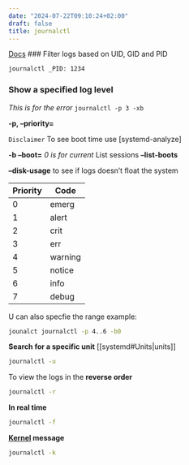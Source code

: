 ```yaml
---
date: "2024-07-22T09:10:24+02:00"
draft: false
title: journalctl
---
```


[Docs](https://linuxhandbook.com/journalctl-command/) ### Filter logs
based on UID, GID and PID

``` bash
journalctl _PID: 1234
```

### Show a specified log level

*This is for the error* `journalctl -p 3 -xb`

**-p, –priority=**

`Disclaimer` To see boot time use \[systemd-analyze\]

**-b –boot=** *0 is for current* List sessions **–list-boots**

**–disk-usage** to see if logs doesn’t float the system

| Priority | Code    |
|----------|---------|
| 0        | emerg   |
| 1        | alert   |
| 2        | crit    |
| 3        | err     |
| 4        | warning |
| 5        | notice  |
| 6        | info    |
| 7        | debug   |

U can also specfie the range example:

``` bash
jounalct journalctl -p 4..6 -b0
```

**Search for a specific unit** \[\[systemd#Units\|units\]\]

``` bash
journalctl -u
```

To view the logs in the **reverse order**

``` bash
journalctl -r
```

**In real time**

``` bash
journalctl -f
```

**[Kernel](/Linux/Kernel/Kernel) message**

``` bash
journalctl -k
```
